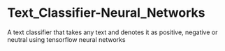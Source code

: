 # Text_Classifier-Neural_Networks
A text classifier that takes any text and denotes it as positive, negative or neutral using tensorflow neural networks
